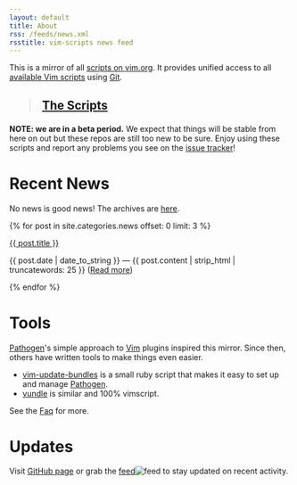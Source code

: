 ```yaml
---
layout: default
title: About
rss: /feeds/news.xml
rsstitle: vim-scripts news feed
---
```


This is a mirror of all [scripts on vim.org](http://www.vim.org/scripts/).
It provides unified access to all
[available Vim scripts](http://github.com/vim-scripts/repositories)
using [Git].

<h2><blockquote><a href="http://github.com/vim-scripts/">The Scripts</a></blockquote></h2>

**NOTE: we are in a beta period.**
We expect that things will be stable from here on out but these repos
are still too new to be sure.  Enjoy using these scripts and report
any problems you see on the [issue tracker](http://github.com/vim-scripts/vim-scraper/issues)!

# Recent News

No news is good news!  The archives are <a href='/news.html'>here</a>.

{% for post in site.categories.news offset: 0 limit: 3 %}
  <div id='news'>
    <div class='newstitle'><a href="{{ post.url }}">{{ post.title }}</a></div>
    <p>{{ post.date | date_to_string }} &mdash; {{ post.content | strip_html | truncatewords: 25 }} (<a href="{{ post.url }}">Read more</a>)</p>
  </div>
{% endfor %}

# Tools

[Pathogen]'s simple approach to [Vim] plugins inspired this mirror.
Since then, others have written tools to make things even easier.

 * [vim-update-bundles](http://github.com/bronson/vim-update-bundles)
   is a small ruby script that makes it easy to set up and manage [Pathogen].
 * [vundle](http://github.com/gmarik/vundle) is similar and 100% vimscript.

See the [Faq] for more.

# Updates

Visit [GitHub page](http://github.com/vim-scripts/) or grab the [feed](http://github.com/vim-scripts.atom)![feed](http://github.com/images/icons/feed.png) to stay updated on recent activity.

[Pathogen]:http://github.com/tpope/vim-pathogen
[Vim]:http://vim.org
[Git]:http://git-scm.com
[Ruby]:http://ruby-lang.org
[Faq]:/faq.html

